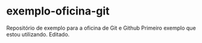 # exemplo-oficina-git
Repositório de exemplo para a oficina de Git e Github
Primeiro exemplo que estou utilizando.
Editado.
